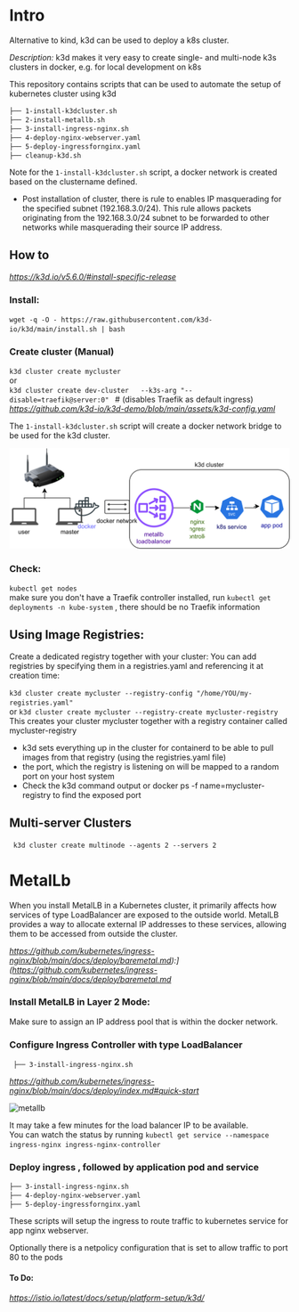 # Intro
Alternative to kind, k3d can be used to deploy a k8s cluster. 

*Description:*
k3d makes it very easy to create single- and multi-node k3s clusters in docker, e.g. for local development on k8s

This repository contains scripts that can be used to automate the setup of kubernetes cluster using k3d
```
├── 1-install-k3dcluster.sh
├── 2-install-metallb.sh
├── 3-install-ingress-nginx.sh
├── 4-deploy-nginx-webserver.yaml
├── 5-deploy-ingressfornginx.yaml
├── cleanup-k3d.sh
```
Note for the `1-install-k3dcluster.sh` script, a docker network is created based on the clustername defined.  

* Post installation of cluster, there is rule to enables IP masquerading for the specified subnet (192.168.3.0/24). This rule allows packets originating from the 192.168.3.0/24 subnet to be forwarded to other networks while masquerading their source IP address.  
##  How to
_https://k3d.io/v5.6.0/#install-specific-release_

### Install:
`wget -q -O - https://raw.githubusercontent.com/k3d-io/k3d/main/install.sh | bash`

### Create cluster (Manual)
`k3d cluster create mycluster`  
or  
`k3d cluster create dev-cluster   --k3s-arg "--disable=traefik@server:0" ` # (disables  Traefik as default ingress)
_https://github.com/k3d-io/k3d-demo/blob/main/assets/k3d-config.yaml_

The `1-install-k3dcluster.sh` script will create a docker network bridge to be used for the k3d cluster. 

![setup](k3d.svg)

### Check:
`kubectl get nodes`  
make sure you don't have a Traefik controller installed, run `kubectl get deployments -n kube-system` , there should be no Traefik information

## Using Image Registries:

Create a dedicated registry together with your cluster: 
You can add registries by specifying them in a registries.yaml and referencing it at creation time: 

`k3d cluster create mycluster --registry-config "/home/YOU/my-registries.yaml"`  
or 
`k3d cluster create mycluster --registry-create mycluster-registry`  
This creates your cluster mycluster together with a registry container called mycluster-registry  

* k3d sets everything up in the cluster for containerd to be able to pull images from that registry (using the registries.yaml file)
* the port, which the registry is listening on will be mapped to a random port on your host system
* Check the k3d command output or docker ps -f name=mycluster-registry to find the exposed port


## Multi-server Clusters
` k3d cluster create multinode --agents 2 --servers 2`

# MetalLb
When you install MetalLB in a Kubernetes cluster, it primarily affects how services of type LoadBalancer are exposed to the outside world. MetalLB provides a way to allocate external IP addresses to these services, allowing them to be accessed from outside the cluster.

_https://github.com/kubernetes/ingress-nginx/blob/main/docs/deploy/baremetal.md):](https://github.com/kubernetes/ingress-nginx/blob/main/docs/deploy/baremetal.md_

### Install MetalLB in Layer 2 Mode:
Make sure to assign an IP address pool that is within the docker network.  


### Configure Ingress Controller with type LoadBalancer
``` ├── 3-install-ingress-nginx.sh```

_https://github.com/kubernetes/ingress-nginx/blob/main/docs/deploy/index.md#quick-start_

![metallb](https://github.com/kubernetes/ingress-nginx/blob/main/docs/images/baremetal/metallb.jpg)

It may take a few minutes for the load balancer IP to be available.  
You can watch the status by running `kubectl get service --namespace ingress-nginx ingress-nginx-controller`  

### Deploy ingress , followed by application pod and service
```
├── 3-install-ingress-nginx.sh  
├── 4-deploy-nginx-webserver.yaml  
├── 5-deploy-ingressfornginx.yaml  
```
These scripts will setup the ingress to route traffic to kubernetes service for app nginx webserver.  

Optionally there is a netpolicy configuration that is set to allow traffic to port 80 to the pods  


####  To Do: 
_https://istio.io/latest/docs/setup/platform-setup/k3d/_

